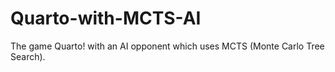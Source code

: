 # Quarto-with-MCTS-AI
The game Quarto! with an AI opponent which uses MCTS (Monte Carlo Tree Search).
